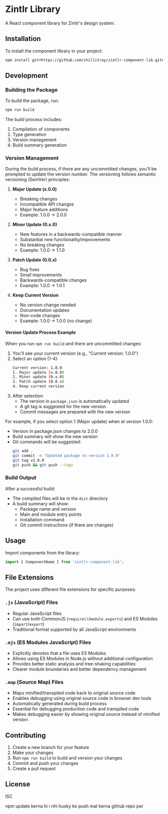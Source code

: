 # Zintlr Library

A React component library for Zintlr's design system.

## Installation

To install the component library in your project:

```bash
npm install git+https://github.com/chillitray/zintlr-component-lib.git#main
```

## Development

### Building the Package

To build the package, run:

```bash
npm run build
```

The build process includes:

1. Compilation of components
2. Type generation
3. Version management
4. Build summary generation

### Version Management

During the build process, if there are any uncommitted changes, you'll be prompted to update the version number. The versioning follows semantic versioning (SemVer) principles:

1. **Major Update (x.0.0)**
   - Breaking changes
   - Incompatible API changes
   - Major feature additions
   - Example: 1.0.0 → 2.0.0

2. **Minor Update (0.x.0)**
   - New features in a backwards-compatible manner
   - Substantial new functionality/improvements
   - No breaking changes
   - Example: 1.0.0 → 1.1.0

3. **Patch Update (0.0.x)**
   - Bug fixes
   - Small improvements
   - Backwards-compatible changes
   - Example: 1.0.0 → 1.0.1

4. **Keep Current Version**
   - No version change needed
   - Documentation updates
   - Non-code changes
   - Example: 1.0.0 → 1.0.0 (no change)

#### Version Update Process Example

When you run `npm run build` and there are uncommitted changes:

1. You'll see your current version (e.g., "Current version: 1.0.0")
2. Select an option (1-4):
   ```bash
   Current version: 1.0.0
   1. Major update (x.0.0)
   2. Minor update (0.x.0)
   3. Patch update (0.0.x)
   4. Keep current version
   ```
3. After selection:
   - The version in `package.json` is automatically updated
   - A git tag is suggested for the new version
   - Commit messages are prepared with the new version

For example, if you select option 1 (Major update) when at version 1.0.0:
- Version in package.json changes to 2.0.0
- Build summary will show the new version
- Git commands will be suggested:
  ```bash
  git add .
  git commit -m "Updated package to version 2.0.0"
  git tag v2.0.0
  git push && git push --tags
  ```

### Build Output

After a successful build:
- The compiled files will be in the `dist` directory
- A build summary will show:
  - Package name and version
  - Main and module entry points
  - Installation command
  - Git commit instructions (if there are changes)

## Usage

Import components from the library:

```jsx
import { ComponentName } from 'zintlr-component-lib';
```

## File Extensions

The project uses different file extensions for specific purposes:

### `.js` (JavaScript) Files
- Regular JavaScript files
- Can use both CommonJS (`require()`/`module.exports`) and ES Modules (`import`/`export`)
- Traditional format supported by all JavaScript environments

### `.mjs` (ES Modules JavaScript) Files
- Explicitly denotes that a file uses ES Modules
- Allows using ES Modules in Node.js without additional configuration
- Provides better static analysis and tree-shaking capabilities
- Clearer module boundaries and better dependency management

### `.map` (Source Map) Files
- Maps minified/transpiled code back to original source code
- Enables debugging using original source code in browser dev tools
- Automatically generated during build process
- Essential for debugging production code and transpiled code
- Makes debugging easier by showing original source instead of minified version

## Contributing

1. Create a new branch for your feature
2. Make your changes
3. Run `npm run build` to build and version your changes
4. Commit and push your changes
5. Create a pull request

## License

ISC


npm update kerna hi i nhi
husky ko push mat kerna github repo per
